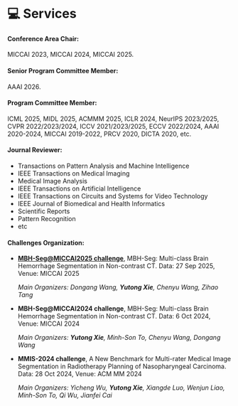 # 💻 Services

#### Conference Area Chair:
MICCAI 2023, MICCAI 2024, MICCAI 2025.

#### Senior Program Committee Member:
AAAI 2026.

#### Program Committee Member:
ICML 2025, MIDL 2025, ACMMM 2025, ICLR 2024, NeurIPS 2023/2025, CVPR 2022/2023/2024, ICCV 2021/2023/2025, ECCV 2022/2024, AAAI 2020-2024, MICCAI 2019-2022, PRCV 2020, DICTA 2020, etc.

#### Journal Reviewer:
- Transactions on Pattern Analysis and Machine Intelligence
- IEEE Transactions on Medical Imaging
- Medical Image Analysis
- IEEE Transactions on Artificial Intelligence
- IEEE Transactions on Circuits and Systems for Video Technology
- IEEE Journal of Biomedical and Health Informatics
- Scientific Reports
- Pattern Recognition
- etc

#### Challenges Organization:
- [**MBH-Seg@MICCAI2025 challenge**](https://mbhseg.com/), MBH-Seg: Multi-class Brain Hemorrhage Segmentation in Non-contrast CT. Data: 27 Sep 2025, Venue: MICCAI 2025
  
   *Main Organizers: Dongang Wang, **Yutong Xie**, Chenyu Wang, Zihao Tang*
  
- **MBH-Seg@MICCAI2024 challenge**, MBH-Seg: Multi-class Brain Hemorrhage Segmentation in Non-contrast CT. Data: 6 Oct 2024, Venue: MICCAI 2024
  
   *Main Organizers: **Yutong Xie**, Minh-Son To, Chenyu Wang, Dongang Wang*

- **MMIS-2024 challenge**, A New Benchmark for Multi-rater Medical Image Segmentation in Radiotherapy Planning of Nasopharyngeal Carcinoma. Data: 28 Oct 2024, Venue: ACM MM 2024
  
   *Main Organizers: Yicheng Wu, **Yutong Xie**, Xiangde Luo, Wenjun Liao, Minh-Son To, Qi Wu, Jianfei Cai*

